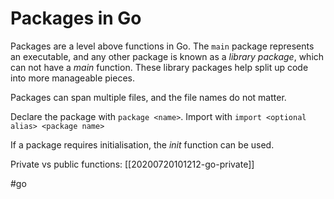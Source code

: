 # Packages in Go

Packages are a level above functions in Go.
The `main` package represents an executable, and any other package is known as a _library package_, which can not have a _main_ function. These library packages help split up code into more manageable pieces.

Packages can span multiple files, and the file names do not matter.

Declare the package with `package <name>`.
Import with `import <optional alias> <package name>`

If a package requires initialisation, the _init_ function can be used.

Private vs public functions: [[20200720101212-go-private]]

#go